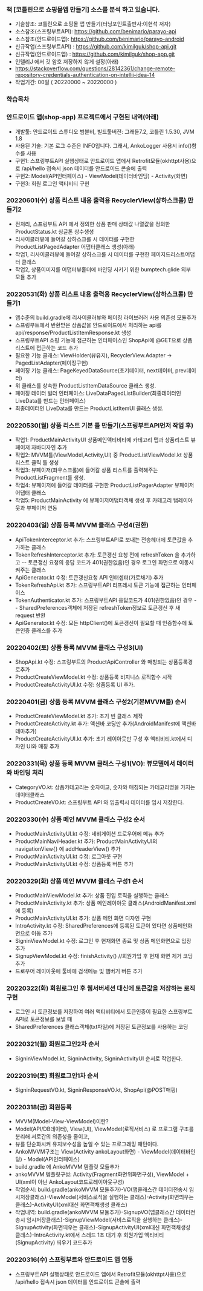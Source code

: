 ### 책 [코틀린으로 쇼핑몰앱 만들기] 소스를 분석 하고 있습니다.
- 기술참조: 코틀린으로 쇼핑몰 앱 만들기(터닝포인트출판사:이현석 저자)
- 소스참조(스프링부트API): https://github.com/benimario/parayo-api
- 소스참조(안드로이드앱): https://github.com/benimario/parayo-android
- 신규작업(스프링부트API) : https://github.com/kimilguk/shop-api.git
- 신규작업(안드로이드앱) : https://github.com/kimilguk/shop-app.git
- 인텔리J 에서 깃 암호 저장하지 않게 설정(아래)
- https://stackoverflow.com/questions/28142361/change-remote-repository-credentials-authentication-on-intellij-idea-14
- 작업기간: 00일 ( 20220000 ~ 20220000 )

### 학습목차

### 안드로이드 앱(shop-app) 프로젝트에서 구현된 내역(아래)
- 개발툴: 안드로이드 스튜디오 범블비, 빌드툴버전: 그래들7.2, 코틀린 1.5.30, JVM 1.8
- 사용된 기술: 기본 로그 수준은 INFO입니다. 그래서, AnkoLogger 사용시 info()함수를 사용
- 구현1: 스프링부트API 실행상태로 안드로이드 앱에서 Retrofit모듈(okhttpt사용)으로 /api/hello 접속시 json 데이터를 안드로이드 콘솔에 출력
- 구현2: Model(API인터페이스) - ViewModel(데이터바인딩) - Activity(화면)
- 구현3: 회원 로그인 액티비티 구현

### 20220601(수) 상품 리스트 내용 출력용 RecyclerView(상하스크롤) 만들기2
- 전처리, 스프링부트 API 에서 정의한 상품 판매 상태값 나열값을 정의한 ProductStatus.kt 싱글톤 상수생성
- 리사이클러뷰에 들어갈 상하스크롤 시 데이터를 구현한 ProductListPagedAdapter 어댑터클래스 생성(아래) 
- 작업1, 리사이클러뷰에 들어갈 상하스크롤 시 데이터를 구현한 페이지드리스트어댑터 클래스
- 작업2, 상품이미지를 어댑터뷰홀더에 바인딩 시키기 위한 bumptech.glide 외부 모듈 추가

### 20220531(화) 상품 리스트 내용 출력용 RecyclerView(상하스크롤) 만들기1
- 앱수준의 build.gradle에 리사이클러뷰와 페이징 라이브러러 사용 의존성 모듈추가
- 스프링부트에서 반환받은 상품값을 안드로이드에서 처리하는 api를 api/response/ProductListItemResponse.kt 생성
- 스프링부트API 쇼핑 기능에 접근하는 인터페이스인 ShopApi에 @GET으로 상품리스트에 접근하는 코드 추가
- 필요한 기능 클래스: ViewHolder(뷰유지), RecyclerView.Adapter -> PagedListAdapter(페이징구현)
- 페이징 기능 클래스: PageKeyedDataSource(초기데이터, next데이터, prev데이터)
- 위 클래스를 상속한 ProductListItemDataSource 클래스 생성.
- 페이징 데이터 빌더 인터페이스: LiveDataPagedListBuilder(최종데이터인 LiveData<PagedList>를 만드는 인터페이스)
- 최종데이터인 LiveData<PagedList>를 만드는 ProductListItemUI 클래스 생성.

### 20220530(월) 상품 리스트 기본 틀 만들기(스프링부트API먼저 작업 후)
- 작업1: ProductMainActivityUI 상품메인액티비티에 카테고리 탭과 상품리스트 뷰페이저 자바디자인 추가
- 작업2: MVVM틀(ViewModel,Activity,UI) 중 ProductListViewModel.kt 상품리스트 클릭 틀 생성
- 작업3: 뷰페이저(좌우스크롤)에 들어갈 상품 리스트를 출력해주는 ProductListFragment를 생성.
- 작업4: 뷰페이저에 들어갈 데이터를 구현한 ProductListPagerAdapter 뷰페이저 어댑터 클래스
- 작업5: ProductMainActivity 에 뷰페이저어댑터객체 생성 후 카테고리 탭레이아웃과 뷰페이저 연동

### 20220403(일) 상품 등록 MVVM 클래스 구성4(권한)
- ApiTokenInterceptor.kt 추가: 스프링부트API로 보내는 전송헤더에 토큰값을 추가하는 클래스
- TokenRefreshInterceptor.kt 추가: 토큰갱신 요청 전에 refreshToken 을 추가하고
-- 토큰갱신 요청의 응답 코드가 401(권한없음)인 경우 로그인 화면으로 이동시켜주는 클래스
- ApiGenerator.kt 수정: 토큰갱신요청 API 인터셉터(가로채기) 추가
- TokenRefreshApi.kt 추가: 스프링부트API 리프레시 토큰 기능에 접근하는 인터페이스
- TokenAuthenticator.kt 추가: 스프링부트API 응답코드가 401(권한없음)인 경우
-- SharedPreferences객체에 저장된 refreshToken정보로 토큰갱신 후 새 request 반환
- ApiGenerator.kt 수정: 모든 httpClient()에 토큰갱신이 필요할 때 인증함수에 토큰인증 클래스를 추가

### 20220402(토) 상품 등록 MVVM 클래스 구성3(UI)
- ShopApi.kt 수정: 스프링부트의 ProductApiController 와 매칭되는 상품등록경로추가
- ProductCreateViewModel.kt 수정: 상품등록 비지니스 로직함수 시작
- ProductCreateActivityUI.kt 수정: 상품등록 UI 추가.

### 20220401(금) 상품 등록 MVVM 클래스 구성2(기본MVVM틀) 순서
- ProductCreateViewModel.kt 추가: 초기 빈 클래스 제작
- ProductCreateActivity.kt 추가: 액션바 코딩만 추가(AndroidManifest에 액션바 테마추가)
- ProductCreateActivityUI.kt 추가: 초기 레이아웃만 구성 후 액티비티.kt에서 디자인 UI와 매칭 추가

### 20220331(목) 상품 등록 MVVM 클래스 구성1(VO): 뷰모델에서 데이터와 바인딩 처리
- CategoryVO.kt: 상품카테고리는 숫자이고, 숫자와 매칭되는 카테고리명을 가지는 데이터클래스
- ProductCreateVO.kt: 스프링부트 API 와 입출력시 데이터를 임시 저장한다.

### 20220330(수) 상품 메인 MVVM 클래스 구성2 순서
- ProductMainActivityUI.kt 수정: 네비게이션 드로우어에 메뉴 추가
- ProductMainNaviHeader.kt 추가: ProductMainActivityUI의 navigationView{} 에 addHeaderView() 추가
- ProductMainActivityUI.kt 수정: 로그아웃 구현
- ProductMainActivityUI.kt 수정: 상품등록 버튼 추가

### 20220329(화) 상품 메인 MVVM 클래스 구성1 순서
- ProductMainViewModel.kt 추가: 상품 진입 로직을 실행하는 클래스
- ProductMainActivity.kt 추가: 상품 메인레이아웃 클래스(AndroidManifest.xml에 등록)
- ProductMainActivityUI.kt 추가: 상품 메인 화면 디자인 구현
- IntroActivity.kt 수정: SharedPreferences에 등록된 토큰이 있다면 상품메인화면으로 이동 추가
- SigninViewModel.kt 수정: 로그인 후 현재화면 종료 및 상폼 메인화면으로 입장 추가
- SignupViewModel.kt 수정: finishActivity() //회원가입 후 현재 화면 제거 코딩 추가
- 드로우어 레이아웃에 툴바에 검색메뉴 및 햄버거 버튼 추가

### 20220322(화) 회원로그인 후 웹서버세션 대신에 토큰값을 저장하는 로직 구현
- 로그인 시 토큰정보를 저장하여 여러 액티비티에서 토큰인증이 필요한 스프링부트API로 토큰정보를 보낼 때
- SharedPreferences 클래스객체(txt파일)에 저장된 토큰정보를 사용하는 코딩

### 20220321(월) 회원로그인2차 순서
- SigninViewModel.kt, SigninActivity, SigninActivityUI 순서로 작업한다.

### 20220319(토) 회원로그인1차 순서
- SigninRequestVO.kt, SigninResponseVO.kt, ShopApi(@POST매핑)

### 20220318(금) 회원등록
- MVVM(Model-View-ViewModel)이란?
- Model(API/DB데이터), View(UI), ViewModel(로직서비스) 로 프로그램 구조를 분리해 서로간의 의존성을 줄이고,
- 뷰를 단순화시켜 유지보수성을 높일 수 있는 프로그래밍 패턴이다.
- AnkoMVVM구조는 View(Activity ankoLayout화면) - ViewModel(데이터바인딩) - Model(API인터페이스)
- build.gradle 에 AnkoMVVM 템플릿 모듈추가
- ankoMVVM 템플릿구성: Activity(Fragment화면위화면구성), ViewModel + UI(xml이 아닌 AnkoLayout코드로레이아웃구성)
- 작업순서: build.gradle(ankoMVVM 모듈추가)-VO(앱클래스간 데이터전송시 임시저장클래스)-ViewModel(서비스로직을 실행하는 클래스)-Activity(화면띄우는 클래스)-ActivityUI(xml대신 화면객채생성 클래스)
- 작업내역: build.gradle(ankoMVVM 모듈추가)-SignupVO(앱클래스간 데이터전송시 임시저장클래스)-SignupViewModel(서비스로직을 실행하는 클래스)-SignupActivity(화면띄우는 클래스)-SignupActivityUI(xml대신 화면객채생성 클래스)-IntroActivity.kt에서 스레드 1초 대기 후 회원가입 액티비티(SignupActivity) 띄우기 코드추가

### 20220316(수) 스프링부트와 안드로이드 앱 연동
- 스프링부트API 실행상태로 안드로이드 앱에서 Retrofit모듈(okhttpt사용)으로 /api/hello 접속시 json 데이터를 안드로이드 콘솔에 출력